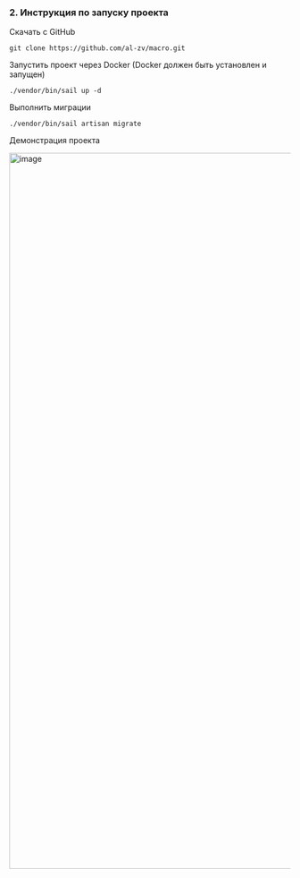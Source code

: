 ### <a name="2">2. Инструкция по запуску проекта</a> 

Скачать с GitHub

    git clone https://github.com/al-zv/macro.git
    
Запустить проект через Docker (Docker должен быть установлен и запущен)

    ./vendor/bin/sail up -d

Выполнить миграции

    ./vendor/bin/sail artisan migrate



Демонстрация проекта


<img width="1280" alt="image" src="https://user-images.githubusercontent.com/63869857/202247192-3dad31ed-4187-4655-b25f-15660faca2bb.png">
